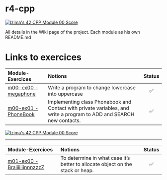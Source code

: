 # r4-cpp

[![lzima's 42 CPP Module 00 Score](https://badge42.vercel.app/api/v2/cl1nk4f8f004009lb75fyii0c/project/2774883)](https://github.com/JaeSeoKim/badge42)

All details in the Wiki page of the project.
Each module as his own README.md

# Links to exercices

| Module-Exercices | Notions | Status |
|:--|:--|:--:|
| [m00-ex00 - megaphone](https://github.com/Elwoll/r4-cpp/tree/main/module_00/ex00) | Write a program to change lowercase into uppercase  | ✅ |
| [m00-ex01 - PhoneBook](https://github.com/Elwoll/r4-cpp/tree/main/module_00/ex01) | Implementing class Phonebook and Contact with private variables, and write a program to ADD and SEARCH new contacts. | ✅ |

[![lzima's 42 CPP Module 00 Score](https://badge42.vercel.app/api/v2/cl1nk4f8f004009lb75fyii0c/project/2774883)](https://github.com/JaeSeoKim/badge42)

---
| Module-Exercices | Notions | Status |
|:--|:--|:--:|
| [m01-ex00 - BraiiiiiiinnnzzzZ]() | To determine in what case it’s better to allocate object on the stack or heap. | ✅ |

